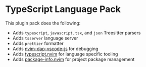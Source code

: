 # TypeScript Language Pack

This plugin pack does the following:

- Adds `typescript`, `javascript`, `tsx`, and `json` Treesitter parsers
- Adds `tsserver` language server
- Adds `prettier` formatter
- Adds [nvim-dap-vscode-js](https://github.com/mxsdev/nvim-dap-vscode-js) for debugging
- Adds [typescript.nvim](https://github.com/jose-elias-alvarez/typescript.nvim) for language specific tooling
- Adds [package-info.nvim](https://github.com/vuki656/package-info.nvim) for project package management
